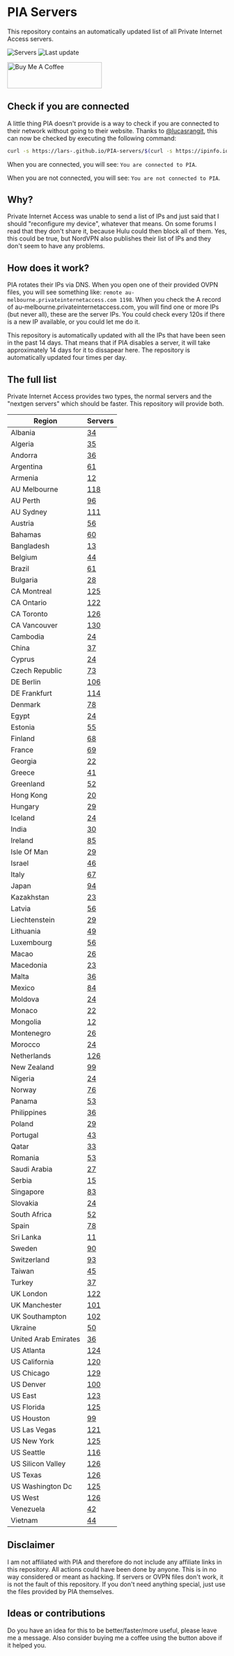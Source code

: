 # PIA Servers
This repository contains an automatically updated list of all Private Internet Access servers.

![Servers](https://img.shields.io/badge/servers-6278-brightgreen) ![Last update](https://img.shields.io/badge/last%20update-2023--04--12%2017%3A00%20CET-brightgreen)

<a href="https://www.buymeacoffee.com/Lars-" target="_blank"><img src="https://cdn.buymeacoffee.com/buttons/v2/default-orange.png" alt="Buy Me A Coffee" height="60" style="height: 60px !important;width: 217px !important;" ></a>

## Check if you are connected
A little thing PIA doesn't provide is a way to check if you are connected to their network without going to their website.
Thanks to [@lucasrangit](https://github.com/lucasrangit), this can now be checked by executing the following command:
```bash
curl -s https://lars-.github.io/PIA-servers/$(curl -s https://ipinfo.io/ip)
```

When you are connected, you will see: `You are connected to PIA`.

When you are not connected, you will see: `You are not connected to PIA`.

## Why?
Private Internet Access was unable to send a list of IPs and just said that I should "reconfigure my device", whatever that means.
On some forums I read that they don't share it, because Hulu could then block all of them. Yes, this could be true, but NordVPN also publishes their list of IPs and they don't seem to have any problems.

## How does it work?
PIA rotates their IPs via DNS. When you open one of their provided OVPN files, you will see something like:
`remote au-melbourne.privateinternetaccess.com 1198`. When you check the A record of au-melbourne.privateinternetaccess.com, you will find one or more IPs (but never all), these are the server IPs.
You could check every 120s if there is a new IP available, or you could let me do it.

This repository is automatically updated with all the IPs that have been seen in the past 14 days. That means that if PIA disables a server, it will take approximately 14 days for it to dissapear here.
The repository is automatically updated four times per day.

## The full list
Private Internet Access provides two types, the normal servers and the "nextgen servers" which should be faster. This repository will provide both.

Region | Servers
------ |--------
Albania | [34](https://github.com/Lars-/PIA-servers/tree/master/regions/Albania)
Algeria | [35](https://github.com/Lars-/PIA-servers/tree/master/regions/Algeria)
Andorra | [36](https://github.com/Lars-/PIA-servers/tree/master/regions/Andorra)
Argentina | [61](https://github.com/Lars-/PIA-servers/tree/master/regions/Argentina)
Armenia | [12](https://github.com/Lars-/PIA-servers/tree/master/regions/Armenia)
AU Melbourne | [118](https://github.com/Lars-/PIA-servers/tree/master/regions/AU%20Melbourne)
AU Perth | [96](https://github.com/Lars-/PIA-servers/tree/master/regions/AU%20Perth)
AU Sydney | [111](https://github.com/Lars-/PIA-servers/tree/master/regions/AU%20Sydney)
Austria | [56](https://github.com/Lars-/PIA-servers/tree/master/regions/Austria)
Bahamas | [60](https://github.com/Lars-/PIA-servers/tree/master/regions/Bahamas)
Bangladesh | [13](https://github.com/Lars-/PIA-servers/tree/master/regions/Bangladesh)
Belgium | [44](https://github.com/Lars-/PIA-servers/tree/master/regions/Belgium)
Brazil | [61](https://github.com/Lars-/PIA-servers/tree/master/regions/Brazil)
Bulgaria | [28](https://github.com/Lars-/PIA-servers/tree/master/regions/Bulgaria)
CA Montreal | [125](https://github.com/Lars-/PIA-servers/tree/master/regions/CA%20Montreal)
CA Ontario | [122](https://github.com/Lars-/PIA-servers/tree/master/regions/CA%20Ontario)
CA Toronto | [126](https://github.com/Lars-/PIA-servers/tree/master/regions/CA%20Toronto)
CA Vancouver | [130](https://github.com/Lars-/PIA-servers/tree/master/regions/CA%20Vancouver)
Cambodia | [24](https://github.com/Lars-/PIA-servers/tree/master/regions/Cambodia)
China | [37](https://github.com/Lars-/PIA-servers/tree/master/regions/China)
Cyprus | [24](https://github.com/Lars-/PIA-servers/tree/master/regions/Cyprus)
Czech Republic | [73](https://github.com/Lars-/PIA-servers/tree/master/regions/Czech%20Republic)
DE Berlin | [106](https://github.com/Lars-/PIA-servers/tree/master/regions/DE%20Berlin)
DE Frankfurt | [114](https://github.com/Lars-/PIA-servers/tree/master/regions/DE%20Frankfurt)
Denmark | [78](https://github.com/Lars-/PIA-servers/tree/master/regions/Denmark)
Egypt | [24](https://github.com/Lars-/PIA-servers/tree/master/regions/Egypt)
Estonia | [55](https://github.com/Lars-/PIA-servers/tree/master/regions/Estonia)
Finland | [68](https://github.com/Lars-/PIA-servers/tree/master/regions/Finland)
France | [69](https://github.com/Lars-/PIA-servers/tree/master/regions/France)
Georgia | [22](https://github.com/Lars-/PIA-servers/tree/master/regions/Georgia)
Greece | [41](https://github.com/Lars-/PIA-servers/tree/master/regions/Greece)
Greenland | [52](https://github.com/Lars-/PIA-servers/tree/master/regions/Greenland)
Hong Kong | [20](https://github.com/Lars-/PIA-servers/tree/master/regions/Hong%20Kong)
Hungary | [29](https://github.com/Lars-/PIA-servers/tree/master/regions/Hungary)
Iceland | [24](https://github.com/Lars-/PIA-servers/tree/master/regions/Iceland)
India | [30](https://github.com/Lars-/PIA-servers/tree/master/regions/India)
Ireland | [85](https://github.com/Lars-/PIA-servers/tree/master/regions/Ireland)
Isle Of Man | [29](https://github.com/Lars-/PIA-servers/tree/master/regions/Isle%20Of%20Man)
Israel | [46](https://github.com/Lars-/PIA-servers/tree/master/regions/Israel)
Italy | [67](https://github.com/Lars-/PIA-servers/tree/master/regions/Italy)
Japan | [94](https://github.com/Lars-/PIA-servers/tree/master/regions/Japan)
Kazakhstan | [23](https://github.com/Lars-/PIA-servers/tree/master/regions/Kazakhstan)
Latvia | [56](https://github.com/Lars-/PIA-servers/tree/master/regions/Latvia)
Liechtenstein | [29](https://github.com/Lars-/PIA-servers/tree/master/regions/Liechtenstein)
Lithuania | [49](https://github.com/Lars-/PIA-servers/tree/master/regions/Lithuania)
Luxembourg | [56](https://github.com/Lars-/PIA-servers/tree/master/regions/Luxembourg)
Macao | [26](https://github.com/Lars-/PIA-servers/tree/master/regions/Macao)
Macedonia | [23](https://github.com/Lars-/PIA-servers/tree/master/regions/Macedonia)
Malta | [36](https://github.com/Lars-/PIA-servers/tree/master/regions/Malta)
Mexico | [84](https://github.com/Lars-/PIA-servers/tree/master/regions/Mexico)
Moldova | [24](https://github.com/Lars-/PIA-servers/tree/master/regions/Moldova)
Monaco | [22](https://github.com/Lars-/PIA-servers/tree/master/regions/Monaco)
Mongolia | [12](https://github.com/Lars-/PIA-servers/tree/master/regions/Mongolia)
Montenegro | [26](https://github.com/Lars-/PIA-servers/tree/master/regions/Montenegro)
Morocco | [24](https://github.com/Lars-/PIA-servers/tree/master/regions/Morocco)
Netherlands | [126](https://github.com/Lars-/PIA-servers/tree/master/regions/Netherlands)
New Zealand | [99](https://github.com/Lars-/PIA-servers/tree/master/regions/New%20Zealand)
Nigeria | [24](https://github.com/Lars-/PIA-servers/tree/master/regions/Nigeria)
Norway | [76](https://github.com/Lars-/PIA-servers/tree/master/regions/Norway)
Panama | [53](https://github.com/Lars-/PIA-servers/tree/master/regions/Panama)
Philippines | [36](https://github.com/Lars-/PIA-servers/tree/master/regions/Philippines)
Poland | [29](https://github.com/Lars-/PIA-servers/tree/master/regions/Poland)
Portugal | [43](https://github.com/Lars-/PIA-servers/tree/master/regions/Portugal)
Qatar | [33](https://github.com/Lars-/PIA-servers/tree/master/regions/Qatar)
Romania | [53](https://github.com/Lars-/PIA-servers/tree/master/regions/Romania)
Saudi Arabia | [27](https://github.com/Lars-/PIA-servers/tree/master/regions/Saudi%20Arabia)
Serbia | [15](https://github.com/Lars-/PIA-servers/tree/master/regions/Serbia)
Singapore | [83](https://github.com/Lars-/PIA-servers/tree/master/regions/Singapore)
Slovakia | [24](https://github.com/Lars-/PIA-servers/tree/master/regions/Slovakia)
South Africa | [52](https://github.com/Lars-/PIA-servers/tree/master/regions/South%20Africa)
Spain | [78](https://github.com/Lars-/PIA-servers/tree/master/regions/Spain)
Sri Lanka | [11](https://github.com/Lars-/PIA-servers/tree/master/regions/Sri%20Lanka)
Sweden | [90](https://github.com/Lars-/PIA-servers/tree/master/regions/Sweden)
Switzerland | [93](https://github.com/Lars-/PIA-servers/tree/master/regions/Switzerland)
Taiwan | [45](https://github.com/Lars-/PIA-servers/tree/master/regions/Taiwan)
Turkey | [37](https://github.com/Lars-/PIA-servers/tree/master/regions/Turkey)
UK London | [122](https://github.com/Lars-/PIA-servers/tree/master/regions/UK%20London)
UK Manchester | [101](https://github.com/Lars-/PIA-servers/tree/master/regions/UK%20Manchester)
UK Southampton | [102](https://github.com/Lars-/PIA-servers/tree/master/regions/UK%20Southampton)
Ukraine | [50](https://github.com/Lars-/PIA-servers/tree/master/regions/Ukraine)
United Arab Emirates | [36](https://github.com/Lars-/PIA-servers/tree/master/regions/United%20Arab%20Emirates)
US Atlanta | [124](https://github.com/Lars-/PIA-servers/tree/master/regions/US%20Atlanta)
US California | [120](https://github.com/Lars-/PIA-servers/tree/master/regions/US%20California)
US Chicago | [129](https://github.com/Lars-/PIA-servers/tree/master/regions/US%20Chicago)
US Denver | [100](https://github.com/Lars-/PIA-servers/tree/master/regions/US%20Denver)
US East | [123](https://github.com/Lars-/PIA-servers/tree/master/regions/US%20East)
US Florida | [125](https://github.com/Lars-/PIA-servers/tree/master/regions/US%20Florida)
US Houston | [99](https://github.com/Lars-/PIA-servers/tree/master/regions/US%20Houston)
US Las Vegas | [121](https://github.com/Lars-/PIA-servers/tree/master/regions/US%20Las%20Vegas)
US New York | [125](https://github.com/Lars-/PIA-servers/tree/master/regions/US%20New%20York)
US Seattle | [116](https://github.com/Lars-/PIA-servers/tree/master/regions/US%20Seattle)
US Silicon Valley | [126](https://github.com/Lars-/PIA-servers/tree/master/regions/US%20Silicon%20Valley)
US Texas | [126](https://github.com/Lars-/PIA-servers/tree/master/regions/US%20Texas)
US Washington Dc | [125](https://github.com/Lars-/PIA-servers/tree/master/regions/US%20Washington%20Dc)
US West | [126](https://github.com/Lars-/PIA-servers/tree/master/regions/US%20West)
Venezuela | [42](https://github.com/Lars-/PIA-servers/tree/master/regions/Venezuela)
Vietnam | [44](https://github.com/Lars-/PIA-servers/tree/master/regions/Vietnam)


## Disclaimer
I am not affiliated with PIA and therefore do not include any affiliate links in this repository.
All actions could have been done by anyone. This is in no way considered or meant as hacking.
If servers or OVPN files don't work, it is not the fault of this repository. If you don't need anything special, just use the files provided by PIA themselves.

## Ideas or contributions
Do you have an idea for this to be better/faster/more useful, please leave me a message. Also consider buying me a coffee using the button above if it helped you.
